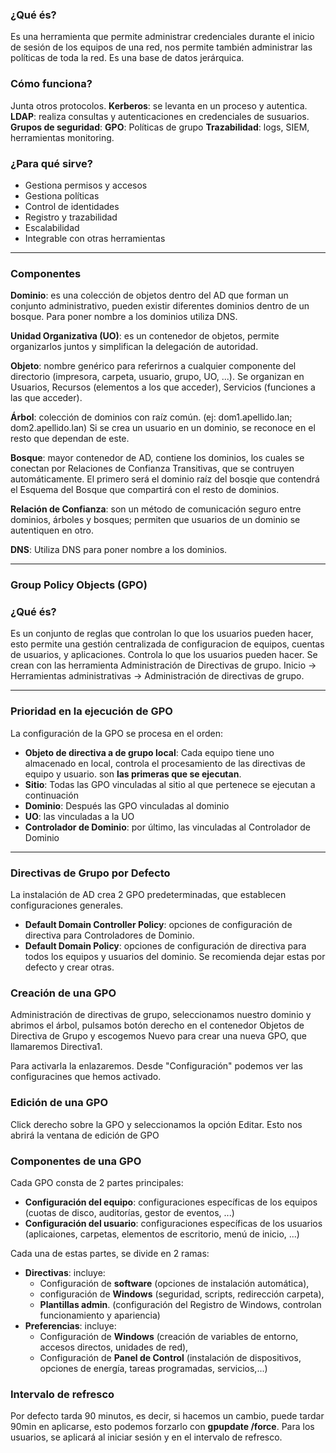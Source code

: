 ### ¿Qué és?
Es una herramienta que  permite administrar credenciales durante el inicio de sesión de los equipos de una red, nos permite también administrar las políticas de toda la red.
Es una base de datos jerárquica.
### Cómo funciona?
Junta otros protocolos.
**Kerberos**: se levanta en un proceso y autentica.
**LDAP**: realiza consultas y autenticaciones en credenciales de susuarios.
**Grupos de seguridad**: 
**GPO**: Políticas de grupo
**Trazabilidad**: logs, SIEM, herramientas monitoring.
### ¿Para qué sirve?
- Gestiona permisos y accesos
- Gestiona políticas
- Control de identidades
- Registro y trazabilidad
- Escalabilidad
- Integrable con otras herramientas

---
### Componentes
 **Dominio**: es una colección de objetos dentro del AD que forman un conjunto administrativo, pueden existir diferentes dominios dentro de un bosque.
 Para poner nombre a los dominios utiliza DNS.
 
 **Unidad Organizativa (UO)**: es un contenedor de objetos, permite organizarlos juntos y simplifican la delegación de autoridad.

 **Objeto**: nombre genérico para referirnos a cualquier componente del directorio (impresora, carpeta, usuario, grupo, UO, ...). Se organizan en Usuarios, Recursos (elementos a los que acceder), Servicios (funciones a las que acceder).
 
 **Árbol**: colección de dominios con raíz común.
 (ej: dom1.apellido.lan; dom2.apellido.lan)
  Si se crea un usuario en un dominio, se reconoce en el resto que dependan de este.
  
  **Bosque**: mayor contenedor de AD, contiene los dominios, los cuales se conectan por Relaciones de Confianza Transitivas, que se contruyen automáticamente.
  El primero será el dominio raíz del bosqie que contendrá el Esquema del Bosque que compartirá con el resto de dominios.

  **Relación de Confianza**: son un método de comunicación seguro entre dominios, árboles y bosques; permiten que usuarios de un dominio se autentiquen en otro.
  
  **DNS**: Utiliza DNS para poner nombre a los dominios.

---
### Group Policy Objects (GPO)
### ¿Qué és?
Es un conjunto de reglas que controlan lo que los usuarios pueden hacer, esto permite una gestión centralizada de configuracion de equipos, cuentas de usuarios, y aplicaciones.
Controla lo que los usuarios pueden hacer.
Se crean con las herramienta Administración de Directivas de grupo.
Inicio → Herramientas administrativas → Administración de directivas de grupo.

---
### Prioridad en la ejecución de GPO
La configuración de la GPO se procesa en el orden:
- **Objeto de directiva a de grupo local**: Cada equipo tiene uno almacenado en local, controla el procesamiento de las directivas de equipo y usuario. son **las primeras que se ejecutan**. 
- **Sitio**: Todas las GPO vinculadas al sitio al que pertenece se ejecutan a continuación
- **Dominio**: Después las GPO vinculadas al dominio
- **UO**: las vinculadas a la UO
- **Controlador de Dominio**: por último, las vinculadas al Controlador de Dominio

---
### Directivas de Grupo por Defecto
La instalación de AD crea 2 GPO predeterminadas, que establecen configuraciones generales.
- **Default Domain Controller Policy**: opciones de configuración de directiva para Controladores de Dominio.
- **Default Domain Policy**: opciones de configuración de directiva para todos los equipos y usuarios del dominio.
Se recomienda dejar estas por defecto y crear otras.

### Creación de una GPO
Administración de directivas de grupo, seleccionamos nuestro dominio y abrimos el árbol, pulsamos botón derecho en el contenedor Objetos de Directiva de Grupo y escogemos Nuevo para crear una nueva GPO, que llamaremos Directiva1.

Para activarla la enlazaremos.
Desde "Configuración" podemos ver las configuracines que hemos activado.
### Edición de una GPO
Click derecho sobre la GPO y seleccionamos la opción Editar. Esto nos abrirá la ventana de edición de GPO
### Componentes de una GPO
Cada GPO consta de 2 partes principales:
- **Configuración del equipo**: configuraciones específicas de los equipos (cuotas de disco, auditorías, gestor de eventos, ...)
- **Configuración del usuario**: configuraciones específicas de los usuarios (aplicaiones, carpetas, elementos de escritorio, menú de inicio, ...)

Cada una de estas partes, se divide en 2 ramas:
- **Directivas**: incluye: 
    - Configuración de **software** (opciones de instalación automática), 
    - configuración de **Windows** (seguridad, scripts, redirección carpeta), 
    - **Plantillas admin**. (configuración del Registro de Windows, controlan funcionamiento y apariencia)
- **Preferencias**: incluye: 
    - Configuración de **Windows** (creación de variables de entorno, accesos directos, unidades de red), 
    - Configuración de **Panel de Control** (instalación de dispositivos, opciones de energía, tareas programadas, servicios,...)
### Intervalo de refresco
Por defecto tarda 90 minutos, es decir, si hacemos un cambio, puede tardar 90min en aplicarse, esto podemos forzarlo con **gpupdate /force**.
Para los usuarios, se aplicará al iniciar sesión y en el intervalo de refresco.
